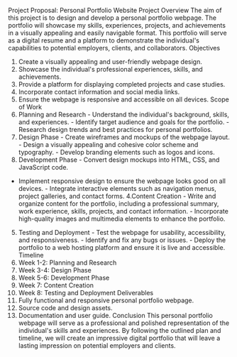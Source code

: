 Project Proposal: Personal Portfolio Website 
Project Overview 
The aim of this project is to design and develop a personal portfolio webpage. The portfolio will 
showcase my skills, experiences, projects, and achievements in a visually appealing and easily 
navigable format. This portfolio will serve as a digital resume and a platform to demonstrate the 
individual's capabilities to potential employers, clients, and collaborators. 
Objectives 
1. Create a visually appealing and user-friendly webpage design. 
2. Showcase the individual's professional experiences, skills, and achievements. 
3. Provide a platform for displaying completed projects and case studies. 
4. Incorporate contact information and social media links. 
5. Ensure the webpage is responsive and accessible on all devices. 
Scope of Work 
1. Planning and Research - Understand the individual's background, skills, and experiences. - Identify target audience and goals for the portfolio. - Research design trends and best practices for personal portfolios. 
2. Design Phase - Create wireframes and mockups of the webpage layout. - Design a visually appealing and cohesive color scheme and typography. - Develop branding elements such as logos and icons. 
3. Development Phase - Convert design mockups into HTML, CSS, and JavaScript code. 
- Implement responsive design to ensure the webpage looks good on all devices. - Integrate interactive elements such as navigation menus, project galleries, and contact forms. 
4.Content Creation - Write and organize content for the portfolio, including a professional summary, work 
experience, skills, projects, and contact information. - Incorporate high-quality images and multimedia elements to enhance the portfolio. 
5. Testing and Deployment - Test the webpage for usability, accessibility, and responsiveness. - Identify and fix any bugs or issues. - Deploy the portfolio to a web hosting platform and ensure it is live and accessible. 
Timeline 
1. Week 1-2: Planning and Research 
2. Week 3-4: Design Phase 
3. Week 5-6: Development Phase 
4. Week 7: Content Creation 
5. Week 8: Testing and Deployment 
Deliverables 
1. Fully functional and responsive personal portfolio webpage. 
2. Source code and design assets. 
3. Documentation and user guide. 
Conclusion 
This personal portfolio webpage will serve as a professional and polished representation of the 
individual's skills and experiences. By following the outlined plan and timeline, we will create an 
impressive digital portfolio that will leave a lasting impression on potential employers and 
clients. 
 
 
 
